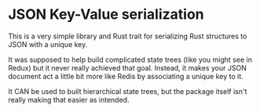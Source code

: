 # JSON Key-Value serialization
This is a very simple library and Rust trait for serializing Rust structures to JSON with a unique key.

It was supposed to help build complicated state trees (like you might see in Redux) but it never really achieved that goal. Instead, it makes your JSON document act a little bit more like Redis by associating a unique key to it.

It CAN be used to built hierarchical state trees, but the package itself isn't really making that easier as intended.
